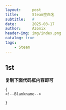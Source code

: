```yaml
---
layout:     post
title:      Steam空白名
subtitle:   #
date:       2025-03-17
author:     Azonix
header-img: img/index.png
catalog: true
tags:
    - Steam
---
```


## 1st ##
**复制下面代码框内容即可**
```
{
<!--Blankname-->
󠀡
}
```